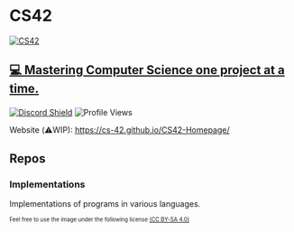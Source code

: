 # CS42

<a title="© Raimond Spekking" href="https://commons.wikimedia.org/wiki/File:Monitor_Commodore_CBM_3016_with_BASIC_program-0309.jpg"><img src="https://user-images.githubusercontent.com/64768475/170908488-416ec65f-1f5a-4c2d-ae6f-03bafe44e0f3.png" alt="CS42"/>


## 💻 Mastering Computer Science one project at a time.</p>


[![Discord Shield](https://discordapp.com/api/guilds/912686692891246613/widget.png?style=shield)](https://discord.gg/d6Bn6x6gPw) ![Profile Views](https://komarev.com/ghpvc/?username=CS-42&color=blue)


Website (⚠️WIP): https://cs-42.github.io/CS42-Homepage/ 

## Repos
### Implementations</a>
<p>Implementations of programs in various languages.</p>

<sub><sup>Feel free to use the image under the following license <a href="https://creativecommons.org/licenses/by-sa/4.0/">(CC BY-SA 4.0)</a></sub></sup>
